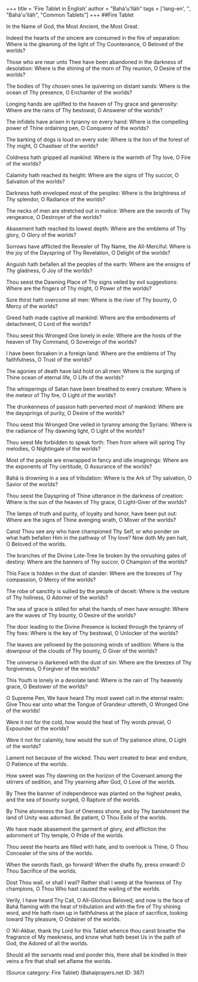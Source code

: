 +++
title = 'Fire Tablet  in English'
author = "Bahá'u'lláh"
tags = ['lang-en', '', "Bahá'u'lláh", "Common Tablets"]
+++
##Fire Tablet

In the Name of God, the Most Ancient, the Most Great.

Indeed the hearts of the sincere are consumed in the fire of separation: Where is the gleaming of the light of Thy Countenance, O Beloved of the worlds?

Those who are near unto Thee have been abandoned in the darkness of desolation: Where is the shining of the morn of Thy reunion, O Desire of the worlds?

The bodies of Thy chosen ones lie quivering on distant sands: Where is the ocean of Thy presence, O Enchanter of the worlds?

Longing hands are uplifted to the heaven of Thy grace and generosity: Where are the rains of Thy bestowal, O Answerer of the worlds?

The infidels have arisen in tyranny on every hand: Where is the compelling power of Thine ordaining pen, O Conqueror of the worlds?

The barking of dogs is loud on every side: Where is the lion of the forest of Thy might, O Chastiser of the worlds?

Coldness hath gripped all mankind: Where is the warmth of Thy love, O Fire of the worlds?

Calamity hath reached its height: Where are the signs of Thy succor, O Salvation of the worlds?

Darkness hath enveloped most of the peoples: Where is the brightness of Thy splendor, O Radiance of the worlds?

The necks of men are stretched out in malice: Where are the swords of Thy vengeance, O Destroyer of the worlds?

Abasement hath reached its lowest depth: Where are the emblems of Thy glory, O Glory of the worlds?

Sorrows have afflicted the Revealer of Thy Name, the All-Merciful: Where is the joy of the Dayspring of Thy Revelation, O Delight of the worlds?

Anguish hath befallen all the peoples of the earth: Where are the ensigns of Thy gladness, O Joy of the worlds?

Thou seest the Dawning Place of Thy signs veiled by evil suggestions: Where are the fingers of Thy might, O Power of the worlds?

Sore thirst hath overcome all men: Where is the river of Thy bounty, O Mercy of the worlds?

Greed hath made captive all mankind: Where are the embodiments of detachment, O Lord of the worlds?

Thou seest this Wronged One lonely in exile: Where are the hosts of the heaven of Thy Command, O Sovereign of the worlds?

I have been forsaken in a foreign land: Where are the emblems of Thy faithfulness, O Trust of the worlds?

The agonies of death have laid hold on all men: Where is the surging of Thine ocean of eternal life, O Life of the worlds?

The whisperings of Satan have been breathed to every creature: Where is the meteor of Thy fire, O Light of the worlds?

The drunkenness of passion hath perverted most of mankind: Where are the daysprings of purity, O Desire of the worlds?

Thou seest this Wronged One veiled in tyranny among the Syrians: Where is the radiance of Thy dawning light, O Light of the worlds?

Thou seest Me forbidden to speak forth: Then from where will spring Thy melodies, O Nightingale of the worlds?

Most of the people are enwrapped in fancy and idle imaginings: Where are the exponents of Thy certitude, O Assurance of the worlds?

Bahá is drowning in a sea of tribulation: Where is the Ark of Thy salvation, O Savior of the worlds?

Thou seest the Dayspring of Thine utterance in the darkness of creation: Where is the sun of the heaven of Thy grace, O Light-Giver of the worlds?

The lamps of truth and purity, of loyalty and honor, have been put out: Where are the signs of Thine avenging wrath, O Mover of the worlds?

Canst Thou see any who have championed Thy Self, or who ponder on what hath befallen Him in the pathway of Thy love? Now doth My pen halt, O Beloved of the worlds.

The branches of the Divine Lote-Tree lie broken by the onrushing gales of destiny: Where are the banners of Thy succor, O Champion of the worlds?

This Face is hidden in the dust of slander: Where are the breezes of Thy compassion, O Mercy of the worlds?

The robe of sanctity is sullied by the people of deceit: Where is the vesture of Thy holiness, O Adorner of the worlds?

The sea of grace is stilled for what the hands of men have wrought: Where are the waves of Thy bounty, O Desire of the worlds?

The door leading to the Divine Presence is locked through the tyranny of Thy foes: Where is the key of Thy bestowal, O Unlocker of the worlds?

The leaves are yellowed by the poisoning winds of sedition: Where is the downpour of the clouds of Thy bounty, O Giver of the worlds?

The universe is darkened with the dust of sin: Where are the breezes of Thy forgiveness, O Forgiver of the worlds?

This Youth is lonely in a desolate land: Where is the rain of Thy heavenly grace, O Bestower of the worlds?

O Supreme Pen, We have heard Thy most sweet call in the eternal realm: Give Thou ear unto what the Tongue of Grandeur uttereth, O Wronged One of the worlds!

Were it not for the cold, how would the heat of Thy words prevail, O Expounder of the worlds?

Were it not for calamity, how would the sun of Thy patience shine, O Light of the worlds?

Lament not because of the wicked. Thou wert created to bear and endure, O Patience of the worlds.

How sweet was Thy dawning on the horizon of the Covenant among the stirrers of sedition, and Thy yearning after God, O Love of the worlds.

By Thee the banner of independence was planted on the highest peaks, and the sea of bounty surged, O Rapture of the worlds.

By Thine aloneness the Sun of Oneness shone, and by Thy banishment the land of Unity was adorned. Be patient, O Thou Exile of the worlds.

We have made abasement the garment of glory, and affliction the adornment of Thy temple, O Pride of the worlds.

Thou seest the hearts are filled with hate, and to overlook is Thine, O Thou Concealer of the sins of the worlds.

When the swords flash, go forward! When the shafts fly, press onward! O Thou Sacrifice of the worlds.

Dost Thou wail, or shall I wail? Rather shall I weep at the fewness of Thy champions, O Thou Who hast caused the wailing of the worlds.

Verily, I have heard Thy Call, O All-Glorious Beloved; and now is the face of Bahá flaming with the heat of tribulation and with the fire of Thy shining word, and He hath risen up in faithfulness at the place of sacrifice, looking toward Thy pleasure, O Ordainer of the worlds.

O ‘Alí-Akbar, thank thy Lord for this Tablet whence thou canst breathe the fragrance of My meekness, and know what hath beset Us in the path of God, the Adored of all the worlds.

Should all the servants read and ponder this, there shall be kindled in their veins a fire that shall set aflame the worlds.

(Source category: Fire Tablet)
(Bahaiprayers.net ID: 387)
